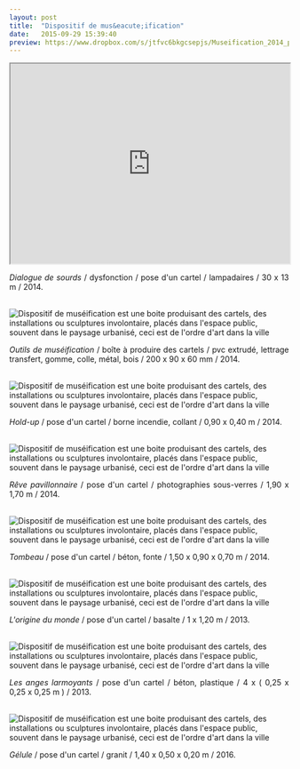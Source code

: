 ```yaml
---
layout: post
title:  "Dispositif de mus&eacute;ification"
date:   2015-09-29 15:39:40
preview: https://www.dropbox.com/s/jtfvc6bkgcsepjs/Museification_2014_preview.jpg?raw=1
---
```


<iframe src="https://player.vimeo.com/video/206077793" width="100%" height="360" margin="0px" webkitallowfullscreen mozallowfullscreen allowfullscreen></iframe>

<p style="text-align:justify">
<span style="font-style: italic;">Dialogue de sourds</span> / dysfonction / pose d'un cartel / lampadaires / 30 x 13 m / 2014.
</p>
<br>

<img src="https://www.dropbox.com/s/9ba9te1oxsntqjo/Museification_boite_2014.jpg?raw=1" alt="Dispositif de mus&eacute;ification est une boite produisant des cartels, des installations ou sculptures involontaire, plac&eacute;s dans l'espace public, souvent dans le paysage urbanis&eacute;, ceci est de l'ordre d'art dans la ville">

<p style="text-align:justify">
<span style="font-style: italic;">Outils de mus&eacute;ification</span> / bo&icirc;te &agrave; produire des cartels / pvc extrud&eacute;, lettrage transfert, gomme, colle, m&eacute;tal, bois / 200 x 90 x 60 mm / 2014.
</p>
<br>

<img src="https://www.dropbox.com/s/6pavqa36idr5yqe/Museification_Hold-up_2014.jpg?raw=1" alt="Dispositif de mus&eacute;ification est une boite produisant des cartels, des installations ou sculptures involontaire, plac&eacute;s dans l'espace public, souvent dans le paysage urbanis&eacute;, ceci est de l'ordre d'art dans la ville">

<p style="text-align:justify">
<span style="font-style: italic;">Hold-up</span> / pose d'un cartel / borne incendie, collant / 0,90 x 0,40 m / 2014.
</p>
<br>

<img src="https://www.dropbox.com/s/c3uh7lqbhykkrjl/Museification_Reve_pavillonnaire_2014.jpg?raw=1" alt="Dispositif de mus&eacute;ification est une boite produisant des cartels, des installations ou sculptures involontaire, plac&eacute;s dans l'espace public, souvent dans le paysage urbanis&eacute;, ceci est de l'ordre d'art dans la ville">


<p style="text-align:justify">
<span style="font-style: italic;">R&ecirc;ve pavillonnaire</span> / pose d'un cartel / photographies sous-verres / 1,90 x 1,70 m / 2014.
</p>
<br>

<img src="https://www.dropbox.com/s/go5s9k8j3pd241l/Museification_tombeau_2014.jpg?raw=1" alt="Dispositif de mus&eacute;ification est une boite produisant des cartels, des installations ou sculptures involontaire, plac&eacute;s dans l'espace public, souvent dans le paysage urbanis&eacute;, ceci est de l'ordre d'art dans la ville">

<p style="text-align:justify">
<span style="font-style: italic;">Tombeau</span> / pose d'un cartel / b&eacute;ton, fonte / 1,50 x 0,90 x 0,70 m / 2014.
</p>
<br>

<img src="https://www.dropbox.com/s/ysbslwdkik4g6gj/Musification_L%27origine_du_monde_2013.jpg?raw=1" alt="Dispositif de mus&eacute;ification est une boite produisant des cartels, des installations ou sculptures involontaire, plac&eacute;s dans l'espace public, souvent dans le paysage urbanis&eacute;, ceci est de l'ordre d'art dans la ville">

<p style="text-align:justify">
<span style="font-style: italic;">L'origine du monde</span> / pose d'un cartel / basalte / 1 x 1,20 m / 2013.
</p>
<br>

<img src="https://www.dropbox.com/s/xpurzyzzc0tuvey/Museification_Les_anges_larmoyants_2014.jpg?raw=1" alt="Dispositif de mus&eacute;ification est une boite produisant des cartels, des installations ou sculptures involontaire, plac&eacute;s dans l'espace public, souvent dans le paysage urbanis&eacute;, ceci est de l'ordre d'art dans la ville">

<p style="text-align:justify">
<span style="font-style: italic;">Les anges larmoyants</span> / pose d'un cartel / b&eacute;ton, plastique / 4 x ( 0,25 x 0,25 x 0,25 m ) / 2013.
</p>
<br>

<img src="https://www.dropbox.com/s/55t77964pv28hef/Museification_Gelule_2016.jpg?raw=1" alt="Dispositif de mus&eacute;ification est une boite produisant des cartels, des installations ou sculptures involontaire, plac&eacute;s dans l'espace public, souvent dans le paysage urbanis&eacute;, ceci est de l'ordre d'art dans la ville">

<p style="text-align:justify">
<span style="font-style: italic;">G&eacute;lule</span> / pose d'un cartel / granit / 1,40 x 0,50 x 0,20 m / 2016.
</p>



